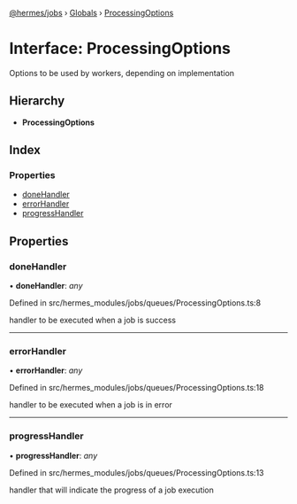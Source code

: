 [@hermes/jobs](../README.md) › [Globals](../globals.md) › [ProcessingOptions](processingoptions.md)

# Interface: ProcessingOptions

Options to be used by workers, depending on implementation

## Hierarchy

* **ProcessingOptions**

## Index

### Properties

* [doneHandler](processingoptions.md#donehandler)
* [errorHandler](processingoptions.md#errorhandler)
* [progressHandler](processingoptions.md#progresshandler)

## Properties

###  doneHandler

• **doneHandler**: *any*

Defined in src/hermes_modules/jobs/queues/ProcessingOptions.ts:8

handler to be executed when a job is success

___

###  errorHandler

• **errorHandler**: *any*

Defined in src/hermes_modules/jobs/queues/ProcessingOptions.ts:18

handler to be executed when a job is in error

___

###  progressHandler

• **progressHandler**: *any*

Defined in src/hermes_modules/jobs/queues/ProcessingOptions.ts:13

handler that will indicate the progress of a job execution
